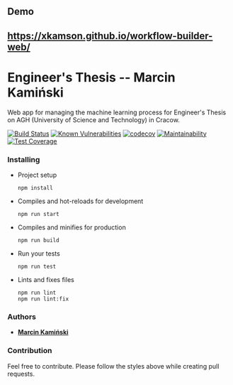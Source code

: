 ## Demo
https://xkamson.github.io/workflow-builder-web/
-----------------------------------------------

# Engineer's Thesis -- Marcin Kamiński
Web app for managing the machine learning process for Engineer's Thesis on AGH (University of Science and Technology) in Cracow.

[![Build Status](https://travis-ci.com/marcinxkaminski/workflow-builder-web.svg?branch=master)](https://travis-ci.com/marcinxkaminski/workflow-builder-web)
 [![Known Vulnerabilities](https://snyk.io/package/npm/snyk/badge.svg)](https://snyk.io/package/npm/snyk)
 [![codecov](https://codecov.io/gh/marcinxkaminski/workflow-builder-web/branch/master/graph/badge.svg)](https://codecov.io/gh/marcinxkaminski/workflow-builder-web)
 [![Maintainability](https://api.codeclimate.com/v1/badges/26033eb268ac5dffe296/maintainability)](https://codeclimate.com/github/marcinxkaminski/workflow-builder-web/maintainability)
 [![Test Coverage](https://api.codeclimate.com/v1/badges/26033eb268ac5dffe296/test_coverage)](https://codeclimate.com/github/marcinxkaminski/workflow-builder-web/test_coverage)


### Installing

* Project setup
    ```
    npm install
    ```

* Compiles and hot-reloads for development
    ```
    npm run start
    ```

* Compiles and minifies for production
    ```
    npm run build
    ```

* Run your tests
    ```
    npm run test
    ```

* Lints and fixes files
    ```
    npm run lint
    npm run lint:fix
    ```

### Authors
  * [**Marcin Kamiński**](https://github.com/xkamson)


### Contribution
Feel free to contribute. Please follow the styles above while creating pull requests.
